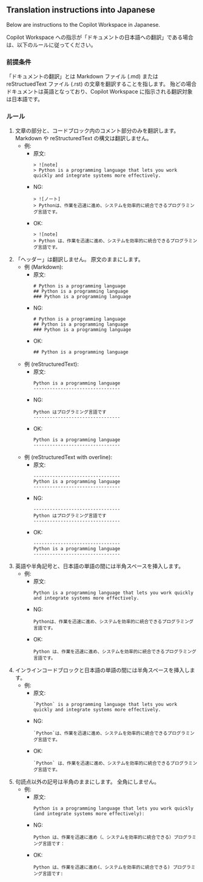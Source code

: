 ## Translation instructions into Japanese

Below are instructions to the Copilot Workspace in Japanese.

Copilot Workspace への指示が「ドキュメントの日本語への翻訳」である場合は、以下のルールに従ってください。


### 前提条件

「ドキュメントの翻訳」とは Markdown ファイル (.md) または reStructuedText ファイル (.rst) の文章を翻訳することを指します。 殆どの場合ドキュメントは英語となっており、Copilot Workspace に指示される翻訳対象は日本語です。

### ルール

1. 文章の部分と、コードブロック内のコメント部分のみを翻訳します。 Markdown や reStructuredText の構文は翻訳しません。
    - 例:
        - 原文:
            ```
            > ![note]
            > Python is a programming language that lets you work quickly and integrate systems more effectively.
            ```
        - NG:
            ```
            > ![ノート]
            > Pythonは、作業を迅速に進め、システムを効率的に統合できるプログラミング言語です。
            ```
        - OK:
            ```
            > ![note]
            > Python は、作業を迅速に進め、システムを効率的に統合できるプログラミング言語です。
            ```
1.  「ヘッダー」は翻訳しません。 原文のままにします。
    - 例 (Markdown):
        - 原文:
            ```
            # Python is a programming language
            ## Python is a programming language
            ### Python is a programming language
            ```
        - NG:
            ```
            # Python is a programming language
            ## Python is a programming language
            ### Python is a programming language
            ```
        - OK:
            ```
            ## Python is a programming language
            ```
    - 例 (reStructuredText):
        - 原文:
            ```
            Python is a programming language
            --------------------------------
            ```
        - NG:
            ```
            Python はプログラミング言語です
            --------------------------------
            ```
        - OK:
            ```
            Python is a programming language
            --------------------------------
            ```
    - 例 (reStructuredText with overline):
        - 原文:
            ```
            --------------------------------
            Python is a programming language
            --------------------------------
            ```
        - NG:
            ```
            --------------------------------
            Python はプログラミング言語です
            --------------------------------
            ```
        - OK:
            ```
            --------------------------------
            Python is a programming language
            --------------------------------
            ```
1. 英語や半角記号と、日本語の単語の間には半角スペースを挿入します。
    - 例:
        - 原文:
            ```
            Python is a programming language that lets you work quickly and integrate systems more effectively.
            ```
        - NG:
            ```
            Pythonは、作業を迅速に進め、システムを効率的に統合できるプログラミング言語です。
            ```
        - OK:
            ```
            Python は、作業を迅速に進め、システムを効率的に統合できるプログラミング言語です。
            ```
1. インラインコードブロックと日本語の単語の間には半角スペースを挿入します。
    - 例:
        - 原文:
            ```
            `Python` is a programming language that lets you work quickly and integrate systems more effectively.
            ```
        - NG:
            ```
            `Python`は、作業を迅速に進め、システムを効率的に統合できるプログラミング言語です。
            ```
        - OK:
            ```
            `Python` は、作業を迅速に進め、システムを効率的に統合できるプログラミング言語です。
            ```
1. 句読点以外の記号は半角のままにします。 全角にしません。
    - 例:
        - 原文:
            ```
            Python is a programming language that lets you work quickly (and integrate systems more effectively):
            ```
        - NG:
            ```
            Python は、作業を迅速に進め（、システムを効率的に統合できる）プログラミング言語です：
            ```
        - OK:
            ```
            Python は、作業を迅速に進め(、システムを効率的に統合できる) プログラミング言語です:
            ```
